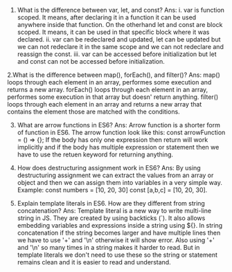 1. What is the difference between var, let, and const?
Ans: i. var is function scoped. It means, after declaring it in a function it can be used anywhere inside that function. On the otherhand let and const are block scoped. It means, it can be used in that specific block where it was declared.
ii. var can be redeclared and updated, let can be updated but we can not redeclare it in the same scope and we can not redeclare and reassign the const.
iii. var can be accessed before initialization but let and const can not be accessed before initialization.

2.What is the difference between map(), forEach(), and filter()?
Ans: map() loops through each element in an array, performes some execution and returns a new array.
forEach() loops through each element in an array, performes some execution in that array but doesn' return anything.
filter() loops through each element in an array and returns a new array that contains the element those are matched with the conditions.

3. What are arrow functions in ES6?
Ans: Arrow function is a shorter form of function in ES6. The arrow function look like this:
const arrowFunction = () => {}; If the body has only one expression then return will work implicitly and if the body has multiple expression or statement then we have to use the retuen keyword for returning anything. 

4. How does destructuring assignment work in ES6?
Ans: By using destructuring assignment we can extract the values from an array or object and then we can assign them into variables in a very simple way.
Example: const numbers = [10, 20, 30]
const [a,b,c] = [10, 20, 30]. 

5. Explain template literals in ES6. How are they different from string concatenation?
Ans: Template literal is a new way to write multi-line string in JS. They are created by using backticks (`). It also allows embedding variables and expressions inside a string using ${}.
In string concatenation if the string becomes larger and have multiple lines then we have to use '+' and '\n' otherwise it will show error. Also using '+' and '\n' so many times in a string makes it harder to read.
But in template literals we don't need to use these so the string or statement remains clean and it is easier to read and understand. 

      
